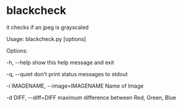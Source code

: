 # blackcheck
it checks if an jpeg is grayscaled


Usage: blackcheck.py [options]


Options:

-h, --help            show this help message and exit

-q, --quiet           don't print status messages to stdout

-i IMAGENAME, --image=IMAGENAME
                        Name of Image
                        
-d DIFF, --diff=DIFF  maximum difference between Red, Green, Blue
